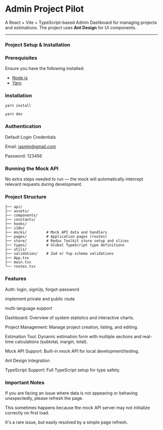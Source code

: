 # Admin Project Pilot

A React + Vite + TypeScript-based Admin Dashboard for managing projects and estimations. The project uses **Ant Design** for UI components.

---

### Project Setup & Installation

### Prerequisites

Ensure you have the following installed:

- [Node.js](https://nodejs.org/)
- [Yarn](https://yarnpkg.com/)

### Installation
```
yarn install

yarn dev
```

### Authentication
Default Login Credentials

Email: jasmin@gmail.com

Password: 123456

### Running the Mock API
No extra steps needed to run — the mock will automatically intercept relevant requests during development.

### Project Structure
```src/
├── api/         
├── assets/      
├── components/ 
├── constants/
├── hooks/         
├── i18n/
├── mocks/         # Mock API data and handlers
├── pages/         # Application pages (routes)
├── store/         # Redux Toolkit store setup and slices
├── types/         # Global TypeScript type definitions
├── utils/
├── validation/    # Zod or Yup schema validations
├── App.tsx
├── main.tsx 
└── routes.tsx
```
### Features
Auth: login, signUp, forgot-password

implement private and public route

multi-language support

Dashboard: Overview of system statistics and interactive charts.

Project Management: Manage project creation, listing, and editing.

Estimation Tool: Dynamic estimation form with multiple sections and real-time calculations (subtotal, margin, total).

Mock API Support: Built-in mock API for local development/testing.

Ant Design Integration

TypeScript Support: Full TypeScript setup for type safety.


### Important Notes
If you are facing an issue where data is not appearing or behaving unexpectedly, please refresh the page.

This sometimes happens because the mock API server may not initialize correctly on first load.

It's a rare issue, but easily resolved by a simple page refresh.
